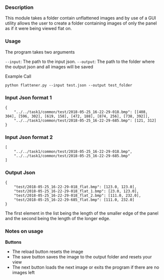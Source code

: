 ### Description

This module takes a folder contain unflattened images and by use of a GUI utility
allows the user to create a folder containing images of only the panel as if it
were being viewed flat on.

### Usage
The program takes two arguments

```--input```: The path to the input json.
```--output```: The path to the folder where the output json and all images will
be saved

Example Call

```python flattener.py --input test.json --output test_folder```


### Input Json format 1
```
{
    "../../task1/common/test/2018-05-25_16-22-29-018.bmp": [[408, 304], [596, 302], [619, 158], [472, 188], [874, 256], [738, 392]],
    "../../task1/common/test/2018-05-25_16-22-29-685.bmp": [121, 312]
}
```

### Input Json format 2
```
[
    "../../task1/common/test/2018-05-25_16-22-29-018.bmp",
    "../../task1/common/test/2018-05-25_16-22-29-685.bmp"
]
```


### Output Json

```
{
    "test/2018-05-25_16-22-29-018_flat.bmp": [123.0, 123.0],
    "test/2018-05-25_16-22-29-018_flat_1.bmp": [23.0, 123.0],
    "test/2018-05-25_16-22-29-018_flat_2.bmp": [111.0, 232.0],
    "test/2018-05-25_16-22-29-685_flat.bmp": [111.0, 232.0]
}
```

The first element in the list being the length of the smaller edge of the panel
and the second being the length of the longer edge.


### Notes on usage

**Buttons**
- The reload button resets the image
- The save button saves the image to the output folder and resets your view
- The next button loads the next image or exits the program if there are no images left
